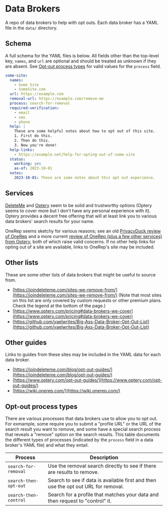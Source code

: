 # Data Brokers

A repo of data brokers to help with opt outs. Each data broker has a YAML file in the `data/` directory.

## Schema

A full schema for the YAML files is below. All fields other than the top-level key, `names`, and `url` are optional and should be treated as unknown if they are absent. See [Opt-out process types](#opt-out-process-types) for valid values for the `process` field.

```yaml
some-site:
  names:
    - Some Site
    - SomeSite.com
  url: https://example.com
  removal-url: https://example.com/remove-me
  process: search-for-removal
  required-verification:
    - email
    - sms
    - phone
  help: |
    These are some helpful notes about how to opt out of this site.
    1. First do this.
    2. Then do this.
    3. Now you're done!
  help-links:
    - https://example.net/help-for-opting-out-of-some-site
  status:
    working: yes
    as-of: 2023-10-01
  notes:
    2023-10-01: These are some notes about this opt out experience.
```

## Services

[DeleteMe](https://joindeleteme.com/) and [Optery](https://www.optery.com/) seem to be solid and trustworthy options (Optery seems to cover more but I don't have any personal experience with it). Optery provides a decent free offering that will at least link you to various data brokers' search results for your name.

OneRep seems sketchy for various reasons; see an old [PrivacyDuck review of OneRep](https://web.archive.org/web/20210727095131/https://www.privacyduck.com/comparisons/privacyduck-vs-onerep-com-the-eastern-european-privacy-company/) and a more current [review of OneRep (plus a few other services) from Optery](https://www.optery.com/can-we-trust-onerep-helloprivacy-dataseal-and-brandyourself/), both of which raise valid concerns. If no other help links for opting out of a site are available, links to OneRep's site may be included.

## Other lists

These are some other lists of data brokers that might be useful to source from.

* [https://joindeleteme.com/sites-we-remove-from/](https://joindeleteme.com/sites-we-remove-from/) (Note that most sites on this list are only covered by custom requests or other premium plans. Check the legend at the bottom of the page.)
* [https://www.optery.com/pricing#data-brokers-we-cover](https://www.optery.com/pricing#data-brokers-we-cover)
* [https://github.com/yaelwrites/Big-Ass-Data-Broker-Opt-Out-List](https://github.com/yaelwrites/Big-Ass-Data-Broker-Opt-Out-List)

## Other guides

Links to guides from these sites may be included in the YAML data for each data broker.

* [https://joindeleteme.com/blog/opt-out-guides/](https://joindeleteme.com/blog/opt-out-guides/)
* [https://www.optery.com/opt-out-guides/](https://www.optery.com/opt-out-guides/)
* [https://wiki.onerep.com/](https://wiki.onerep.com/)

## Opt-out process types

There are various processes that data brokers use to allow you to opt out. For exmample, some require you to submit a "profile URL" or the URL of the search result you want to remove, and some have a special search process that reveals a "remove" option on the search results. This table documents the different types of processes (indicated by the `process` field in a data broker's YAML file) and what they entail.

| Process | Description |
| ------- | ----------- |
| `search-for-removal` | Use the removal search directly to see if there are results to remove. |
| `search-then-opt-out` | Search to see if data is available first and then use the opt out URL for removal. |
| `search-then-control` | Search for a profile that matches your data and then request to "control" it. |
